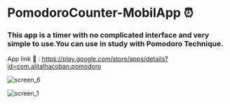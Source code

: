 # PomodoroCounter-MobilApp :alarm_clock:


### This app is a timer with no complicated interface and very simple to use.You can use in study with Pomodoro Technique.

App link :link: : https://play.google.com/store/apps/details?id=com.alitalhacoban.pomodoro


![screen_6](https://user-images.githubusercontent.com/64840495/129447215-36ad44a7-7d21-46be-9d57-36f2981bdc56.png)

![screen_1](https://user-images.githubusercontent.com/64840495/129447342-064f8604-c23d-4d55-a39c-e251de976c04.png)



